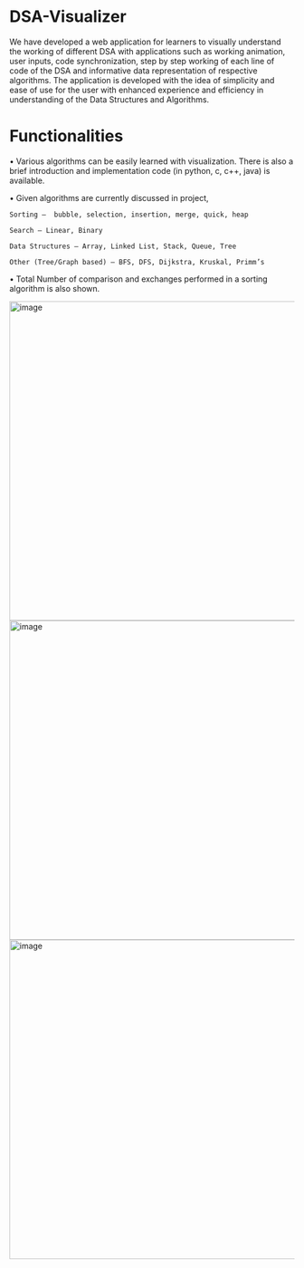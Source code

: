# DSA-Visualizer

We have developed a web application for learners to visually understand the working of different DSA with applications such as working animation, user inputs, code synchronization, step by step working of each line of code of the DSA and informative data representation of respective algorithms.
The application is developed with the idea of simplicity and ease of use for the user with enhanced experience and efficiency in understanding of the Data Structures and Algorithms.


# Functionalities

• Various algorithms can be easily learned with visualization. There is also a brief introduction and implementation code (in python, c, c++, java) is available.

• Given algorithms are currently discussed in project,

    Sorting –  bubble, selection, insertion, merge, quick, heap

    Search – Linear, Binary

    Data Structures – Array, Linked List, Stack, Queue, Tree

    Other (Tree/Graph based) – BFS, DFS, Dijkstra, Kruskal, Primm’s

• Total Number of comparison and exchanges performed in a sorting algorithm is also shown.

<img width="564" alt="image" src="https://user-images.githubusercontent.com/91985859/199403820-30fcf016-7cf7-4424-a11e-50c859860522.png">

<img width="564" alt="image" src="https://user-images.githubusercontent.com/91985859/199403924-bcf35f35-c674-4591-bb28-cc24d7293c3f.png">

<img width="564" alt="image" src="https://user-images.githubusercontent.com/91985859/199403923-ca1dcb5d-2738-49a0-b099-532b1682f69c.png">
